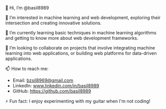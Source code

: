 👋 Hi, I’m @basil8989

👀 I’m interested in machine learning and web development, exploring their intersection and creating innovative solutions.

🌱 I’m currently learning basic techniques in machine learning algorithms and getting to know more about  web development frameworks.

💞️ I’m looking to collaborate on projects that involve integrating machine learning into web applications, or building web platforms for data-driven applications.

📫 How to reach me:
   - Email: bzsil8969@gmail.com
   - LinkedIn: www.linkedin.com/in/basil8989
   - GitHub: https://github.com/basil8989

⚡ Fun fact: I enjoy experimenting with my guitar  when I'm not coding!
